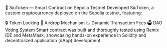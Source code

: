 🚀 SiuToken — Smart Contract on Sepolia Testnet
Developed SiuToken, a custom cryptocurrency deployed on the Sepolia testnet, featuring:

🔒 Token Locking
🎁 Airdrop Mechanism
📉 Dynamic Transaction Fees
🗳️ DAO Voting System
Smart contract was built and thoroughly tested using Remix IDE and MetaMask, showcasing hands-on experience in Solidity and decentralized application (dApp) development.

